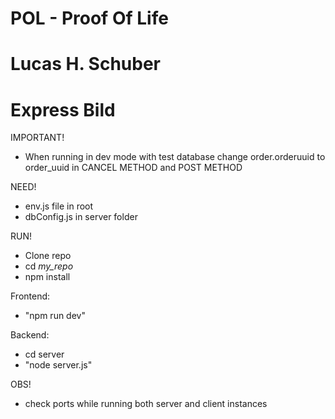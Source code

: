 # POL - Proof Of Life 
# Lucas H. Schuber
# Express Bild


IMPORTANT!
- When running in dev mode with test database change order.orderuuid to order_uuid in CANCEL METHOD and POST METHOD

NEED!
- env.js file in root
- dbConfig.js in server folder

RUN!
- Clone repo
- cd *my_repo*
- npm install

 Frontend:
- "npm run dev"

 Backend:
- cd server
- "node server.js"

OBS!
- check ports while running both server and client instances